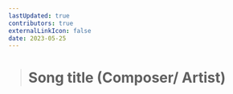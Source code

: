 ```yaml
---
lastUpdated: true
contributors: true
externalLinkIcon: false
date: 2023-05-25
---
```

> # Song title (Composer/ Artist)